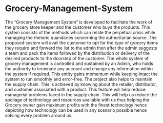 # Grocery-Management-System
The “Grocery Management System” is developed to facilitate the work of the grocery store keeper and the customer who buys the products. This system consists of the methods which can relate the perpetual crisis while managing the rhetoric quandaries concerning the authoritarian source .The proposed system will avail the customer to opt for the type of grocery items they require and forward the list to the admin then after the admin suggests a team and pack the items followed by the distribution or delivery of the desired products to the doorstep of the customer. The whole system of grocery management is controlled and sustained by an Admin, who holds the authority to terminate any account and change any information within the system if required. This entity gains momentum while keeping intact the system to run smoothly and error-free.
The project also helps to maintain the supply chain. This is achieved by knowing about the retailer, distributor, and customer associated with a product. This feature will help reduce managerial problems faced in the supply chain. This will help us reduce the spoilage of technology and resources available with us thus helping the Grocery owner gain maximum profits with the finest technology hence depicting how technology can be used in any scenario possible hence solving every problem around us.
